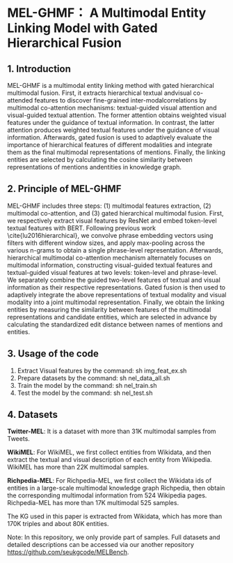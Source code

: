 # MEL-GHMF： A Multimodal Entity Linking Model with Gated Hierarchical Fusion

## 1. Introduction
MEL-GHMF is a multimodal entity linking method with gated hierarchical multimodal fusion.  First,  it  extracts  hierarchical  textual  andvisual  co-attended  features  to  discover  fine-grained  inter-modalcorrelations by  multimodal  co-attention  mechanisms:  textual-guided  visual  attention  and  visual-guided  textual  attention.  The former   attention   obtains   weighted   visual features  under  the guidance of textual information. In contrast, the latter attention produces weighted textual features under the guidance of visual information. Afterwards, gated fusion is used to adaptively evaluate the importance of hierarchical features of different modalities and  integrate  them  as  the  final  multimodal  representations  of mentions. Finally, the linking entities are selected by calculating the  cosine  similarity  between  representations  of  mentions  andentities in knowledge graph. 

## 2. Principle of MEL-GHMF  
MEL-GHMF includes three steps: (1)  multimodal features extraction, (2) multimodal co-attention, and (3) gated hierarchical  multimodal fusion. 
 First, we respectively extract visual features by ResNet and embed token-level textual features with BERT. 
 Following previous work \cite{lu2016hierarchical}, we convolve phrase embedding vectors using filters with different window sizes, and apply max-pooling across the various n-grams to obtain a single phrase-level representation.
 Afterwards, hierarchical multimodal co-attention mechanism alternately focuses on multimodal information, constructing visual-guided textual features and textual-guided visual features at two levels: token-level and phrase-level.
 We separately combine the guided two-level features of textual and visual information as their respective representations. 
 Gated fusion is then used to adaptively integrate the above representations of textual modality and visual modality into a joint multimodal representation.
 Finally, we obtain the linking entities by measuring the similarity between features of the multimodal representations and candidate entities, which are selected in advance by calculating the standardized edit distance between names of mentions and  entities.

## 3. Usage of the code
1. Extract Visual features by the command:    sh img_feat_ex.sh
2. Prepare datasets by the command:              sh nel_data_all.sh
3. Train the model by the command:                     sh nel_train.sh
4. Test the model by the command:                     sh nel_test.sh

## 4. Datasets

**Twitter-MEL**:  It is a dataset with more than 31K multimodal samples from Tweets. 

**WikiMEL**: For WikiMEL, we first collect entities from Wikidata, and then extract the textual and visual description of each entity from Wikipedia. WikiMEL has more than 22K multimodal samples.

**Richpedia-MEL**: For Richpedia-MEL, we first collect the Wikidata ids of entities in a large-scale multimodal knowledge graph Richpedia, then obtain the corresponding multimodal information from 524 Wikipedia pages. Richpedia-MEL has more than 17K multimodal 525 samples. 

The KG used in this paper is extracted from Wikidata, which has more than 170K triples and about 80K entities. 

Note: In this repository, we only provide part of samples. Full datasets and detailed descriptions can be accessed via our another repository https://github.com/seukgcode/MELBench.
